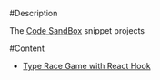 #Description

The [Code SandBox](https://codesandbox.io/) snippet projects

#Content
+ [Type Race Game with React Hook](https://github.com/hnngo/codesandbox-playground/tree/master/Content/04-Nov-2019)